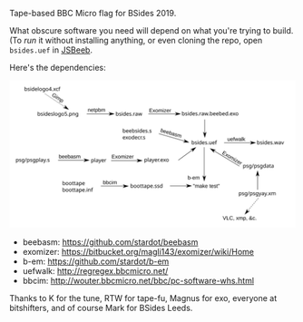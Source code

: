 Tape-based BBC Micro flag for BSides 2019.

What obscure software you need will depend on what you're trying to
build.  (To *run* it without installing anything, or even cloning the
repo, open `bsides.uef` in [JSBeeb](https://bbc.godbolt.org/).

Here's the dependencies:

!["Build dependencies"](build.svg)

* beebasm: https://github.com/stardot/beebasm
* exomizer: https://bitbucket.org/magli143/exomizer/wiki/Home
* b-em: https://github.com/stardot/b-em
* uefwalk: http://regregex.bbcmicro.net/
* bbcim: http://wouter.bbcmicro.net/bbc/pc-software-whs.html

Thanks to K for the tune, RTW for tape-fu, Magnus for exo, everyone at bitshifters, and of course Mark for BSides Leeds.
